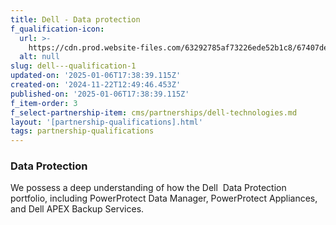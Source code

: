 ```yaml
---
title: Dell - Data protection
f_qualification-icon:
  url: >-
    https://cdn.prod.website-files.com/63292785af73226ede52b1c8/67407de8d76881f25c783c59_671acdd61c8916567d8d8a0f_shield-tick.svg
  alt: null
slug: dell---qualification-1
updated-on: '2025-01-06T17:38:39.115Z'
created-on: '2024-11-22T12:49:46.453Z'
published-on: '2025-01-06T17:38:39.115Z'
f_item-order: 3
f_select-partnership-item: cms/partnerships/dell-technologies.md
layout: '[partnership-qualifications].html'
tags: partnership-qualifications
---
```


### Data Protection

We possess a deep understanding of how the Dell  Data Protection portfolio, including PowerProtect Data Manager, PowerProtect Appliances, and Dell APEX Backup Services.
